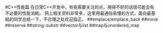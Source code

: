 #C++性能篇
在日常C++开发中，有些需要关注的点，用得不好的话很可能会有不必要的性能消耗。
网上相关资料非常多，这里用最通俗易懂的方式，面向最基础的同学总结一下，不合理之处欢迎指正。
##emplace/emplace_back
##move
##reserve
##string::substr
##vector与list
##map与unordered_map